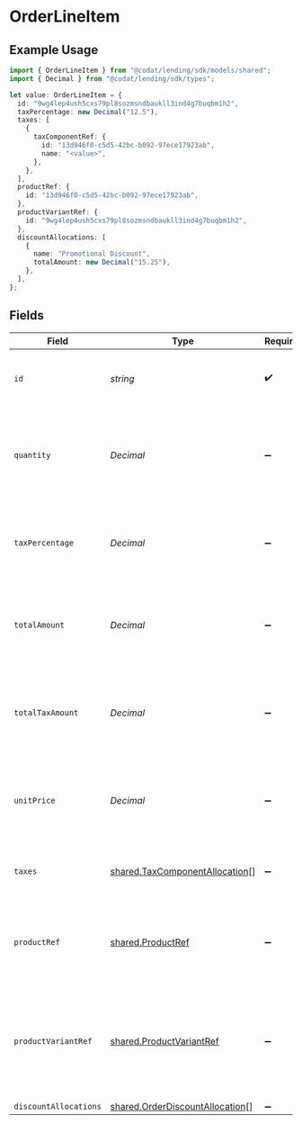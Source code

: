 # OrderLineItem

## Example Usage

```typescript
import { OrderLineItem } from "@codat/lending/sdk/models/shared";
import { Decimal } from "@codat/lending/sdk/types";

let value: OrderLineItem = {
  id: "9wg4lep4ush5cxs79pl8sozmsndbaukll3ind4g7buqbm1h2",
  taxPercentage: new Decimal("12.5"),
  taxes: [
    {
      taxComponentRef: {
        id: "13d946f0-c5d5-42bc-b092-97ece17923ab",
        name: "<value>",
      },
    },
  ],
  productRef: {
    id: "13d946f0-c5d5-42bc-b092-97ece17923ab",
  },
  productVariantRef: {
    id: "9wg4lep4ush5cxs79pl8sozmsndbaukll3ind4g7buqbm1h2",
  },
  discountAllocations: [
    {
      name: "Promotional Discount",
      totalAmount: new Decimal("15.25"),
    },
  ],
};
```

## Fields

| Field                                                                                        | Type                                                                                         | Required                                                                                     | Description                                                                                  | Example                                                                                      |
| -------------------------------------------------------------------------------------------- | -------------------------------------------------------------------------------------------- | -------------------------------------------------------------------------------------------- | -------------------------------------------------------------------------------------------- | -------------------------------------------------------------------------------------------- |
| `id`                                                                                         | *string*                                                                                     | :heavy_check_mark:                                                                           | A unique, persistent identifier for this record                                              | 13d946f0-c5d5-42bc-b092-97ece17923ab                                                         |
| `quantity`                                                                                   | *Decimal*                                                                                    | :heavy_minus_sign:                                                                           | Number of units of the product sold.<br/>For refunds, quantity is negative.<br/>             |                                                                                              |
| `taxPercentage`                                                                              | *Decimal*                                                                                    | :heavy_minus_sign:                                                                           | Percentage rate (from 0 to 100) of any sales tax applied to the unit price.                  | 0                                                                                            |
| `totalAmount`                                                                                | *Decimal*                                                                                    | :heavy_minus_sign:                                                                           | Total amount of the line item, including discounts and tax.                                  |                                                                                              |
| `totalTaxAmount`                                                                             | *Decimal*                                                                                    | :heavy_minus_sign:                                                                           | Total amount of tax applied to the line item, factoring in any discounts.                    |                                                                                              |
| `unitPrice`                                                                                  | *Decimal*                                                                                    | :heavy_minus_sign:                                                                           | Price per unit of goods or services, excluding discounts and tax.                            |                                                                                              |
| `taxes`                                                                                      | [shared.TaxComponentAllocation](../../../sdk/models/shared/taxcomponentallocation.md)[]      | :heavy_minus_sign:                                                                           | Taxes breakdown as applied to order lines.                                                   |                                                                                              |
| `productRef`                                                                                 | [shared.ProductRef](../../../sdk/models/shared/productref.md)                                | :heavy_minus_sign:                                                                           | Reference that links the line item to the correct product details.                           |                                                                                              |
| `productVariantRef`                                                                          | [shared.ProductVariantRef](../../../sdk/models/shared/productvariantref.md)                  | :heavy_minus_sign:                                                                           | Reference that links the line item to the specific version of product that has been ordered. |                                                                                              |
| `discountAllocations`                                                                        | [shared.OrderDiscountAllocation](../../../sdk/models/shared/orderdiscountallocation.md)[]    | :heavy_minus_sign:                                                                           | N/A                                                                                          |                                                                                              |